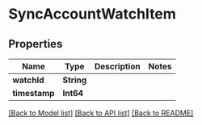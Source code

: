 # SyncAccountWatchItem

## Properties
Name | Type | Description | Notes
------------ | ------------- | ------------- | -------------
**watchId** | **String** |  | 
**timestamp** | **Int64** |  | 

[[Back to Model list]](../README.md#documentation-for-models) [[Back to API list]](../README.md#documentation-for-api-endpoints) [[Back to README]](../README.md)


